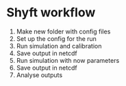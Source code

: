 
# Shyft workflow

1. Make new folder with config files
2. Set up the config for the run
3. Run simulation and calibration
4. Save output in netcdf
5. Run simulation with now parameters
6. Save output in netcdf
6. Analyse outputs

